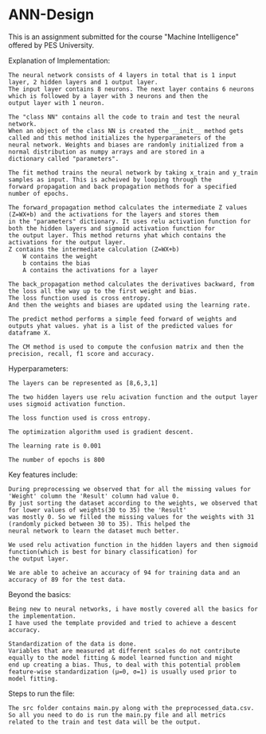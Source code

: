 # ANN-Design
This is an assignment submitted for the course "Machine Intelligence" offered by PES University.

Explanation of Implementation:
	
	The neural network consists of 4 layers in total that is 1 input layer, 2 hidden layers and 1 output layer. 
	The input layer contains 8 neurons. The next layer contains 6 neurons which is followed by a layer with 3 neurons and then the 
	output layer with 1 neuron.
  
	The "class NN" contains all the code to train and test the neural network. 
	When an object of the class NN is created the __init__ method gets called and this method initializes the hyperparameters of the 
	neural network. Weights and biases are randomly initialized from a normal distribution as numpy arrays and are stored in a 
	dictionary called "parameters".

	The fit method trains the neural network by taking x_train and y_train samples as input. This is acheived by looping through the
	forward propagation and back propagation methods for a specified number of epochs.

	The forward_propagation method calculates the intermediate Z values (Z=WX+b) and the activations for the layers and stores them 
	in the "parameters" dictionary. It uses relu activation function for both the hidden layers and sigmoid activation function for 
	the output layer. This method returns yhat which contains the activations for the output layer.
	Z contains the intermediate calculation (Z=WX+b)
        W contains the weight
        b contains the bias
        A contains the activations for a layer
	
	The back_propagation method calculates the derivatives backward, from the loss all the way up to the first weight and bias. 
	The loss function used is cross entropy.
	And then the weights and biases are updated using the learning rate.

	The predict method performs a simple feed forward of weights and outputs yhat values. yhat is a list of the predicted values for 
	dataframe X.

	The CM method is used to compute the confusion matrix and then the precision, recall, f1 score and accuracy.

	

Hyperparameters: 
		
	The layers can be represented as [8,6,3,1]

	The two hidden layers use relu acivation function and the output layer uses sigmoid activation function.

	The loss function used is cross entropy.
	
	The optimization algorithm used is gradient descent.

	The learning rate is 0.001
	
	The number of epochs is 800



Key features include:
	
	During preprocessing we observed that for all the missing values for 'Weight' column the 'Result' column had value 0.
	By just sorting the dataset according to the weights, we observed that for lower values of weights(30 to 35) the 'Result'
	was mostly 0. So we filled the missing values for the weights with 31 (randomly picked between 30 to 35). This helped the 
	neural network to learn the dataset much better.

	We used relu activation function in the hidden layers and then sigmoid function(which is best for binary classification) for 
	the output layer.

	We are able to acheive an accuracy of 94 for training data and an accuracy of 89 for the test data.


Beyond the basics:

	Being new to neural networks, i have mostly covered all the basics for the implementation.
	I have used the template provided and tried to achieve a descent accuracy.
	
	Standardization of the data is done. 
	Variables that are measured at different scales do not contribute equally to the model fitting & model learned function and might 
	end up creating a bias. Thus, to deal with this potential problem feature-wise standardization (μ=0, σ=1) is usually used prior to 
	model fitting.
	

Steps to run the file:
	
	The src folder contains main.py along with the preprocessed_data.csv. So all you need to do is run the main.py file and all metrics 
	related to the train and test data will be the output.
